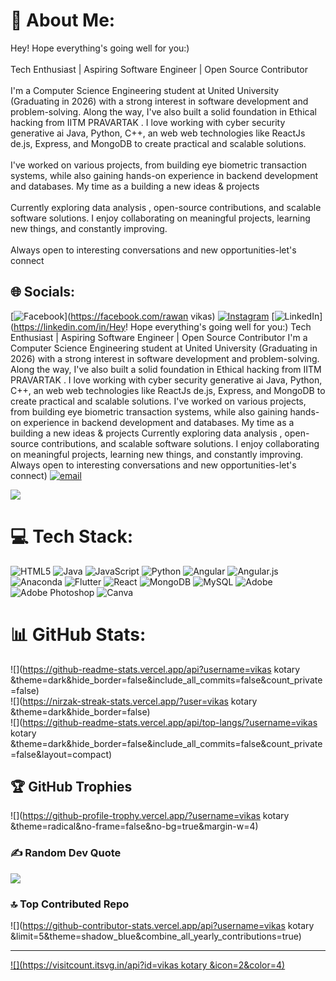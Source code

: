 # 💫 About Me:
Hey! Hope everything's going well for you:)<br><br>Tech Enthusiast | Aspiring Software Engineer | Open Source Contributor<br><br>I'm a Computer Science Engineering student at United  University (Graduating in 2026) with a strong interest in software development and problem-solving. Along the way, I've also built a solid foundation in Ethical hacking  from IITM PRAVARTAK . I love working with cyber security  generative ai Java, Python, C++, an web web technologies like ReactJs de.js, Express, and MongoDB to create practical and scalable solutions.<br><br>I've worked on various projects, from building eye biometric transaction  systems, while also gaining hands-on experience in backend development and databases. My time as a building a new ideas & projects <br><br>Currently exploring data analysis , open-source contributions, and scalable software solutions. I enjoy collaborating on meaningful projects, learning new things, and constantly improving.<br><br>Always open to interesting conversations and new opportunities-let's connect<br>


## 🌐 Socials:
[![Facebook](https://img.shields.io/badge/Facebook-%231877F2.svg?logo=Facebook&logoColor=white)](https://facebook.com/rawan vikas) [![Instagram](https://img.shields.io/badge/Instagram-%23E4405F.svg?logo=Instagram&logoColor=white)](https://instagram.com/rawanvikas08) [![LinkedIn](https://img.shields.io/badge/LinkedIn-%230077B5.svg?logo=linkedin&logoColor=white)](https://linkedin.com/in/Hey! Hope everything's going well for you:)  Tech Enthusiast | Aspiring Software Engineer | Open Source Contributor  I'm a Computer Science Engineering student at United  University (Graduating in 2026) with a strong interest in software development and problem-solving. Along the way, I've also built a solid foundation in Ethical hacking  from IITM PRAVARTAK . I love working with cyber security  generative ai Java, Python, C++, an web web technologies like ReactJs de.js, Express, and MongoDB to create practical and scalable solutions.  I've worked on various projects, from building eye biometric transaction  systems, while also gaining hands-on experience in backend development and databases. My time as a building a new ideas & projects   Currently exploring data analysis , open-source contributions, and scalable software solutions. I enjoy collaborating on meaningful projects, learning new things, and constantly improving.  Always open to interesting conversations and new opportunities-let's connect) [![email](https://img.shields.io/badge/Email-D14836?logo=gmail&logoColor=white)](mailto:rawanvikas08@gmail.com) 

<img src="https://mir-s3-cdn-cf.behance.net/project_modules/disp/601014116770475.6068beff4640a.gif"/>

# 💻 Tech Stack:
![HTML5](https://img.shields.io/badge/html5-%23E34F26.svg?style=for-the-badge&logo=html5&logoColor=white) ![Java](https://img.shields.io/badge/java-%23ED8B00.svg?style=for-the-badge&logo=openjdk&logoColor=white) ![JavaScript](https://img.shields.io/badge/javascript-%23323330.svg?style=for-the-badge&logo=javascript&logoColor=%23F7DF1E) ![Python](https://img.shields.io/badge/python-3670A0?style=for-the-badge&logo=python&logoColor=ffdd54) ![Angular](https://img.shields.io/badge/angular-%23DD0031.svg?style=for-the-badge&logo=angular&logoColor=white) ![Angular.js](https://img.shields.io/badge/angular.js-%23E23237.svg?style=for-the-badge&logo=angularjs&logoColor=white) ![Anaconda](https://img.shields.io/badge/Anaconda-%2344A833.svg?style=for-the-badge&logo=anaconda&logoColor=white) ![Flutter](https://img.shields.io/badge/Flutter-%2302569B.svg?style=for-the-badge&logo=Flutter&logoColor=white) ![React](https://img.shields.io/badge/react-%2320232a.svg?style=for-the-badge&logo=react&logoColor=%2361DAFB) ![MongoDB](https://img.shields.io/badge/MongoDB-%234ea94b.svg?style=for-the-badge&logo=mongodb&logoColor=white) ![MySQL](https://img.shields.io/badge/mysql-4479A1.svg?style=for-the-badge&logo=mysql&logoColor=white) ![Adobe](https://img.shields.io/badge/adobe-%23FF0000.svg?style=for-the-badge&logo=adobe&logoColor=white) ![Adobe Photoshop](https://img.shields.io/badge/adobe%20photoshop-%2331A8FF.svg?style=for-the-badge&logo=adobe%20photoshop&logoColor=white) ![Canva](https://img.shields.io/badge/Canva-%2300C4CC.svg?style=for-the-badge&logo=Canva&logoColor=white)
# 📊 GitHub Stats:
![](https://github-readme-stats.vercel.app/api?username=vikas kotary &theme=dark&hide_border=false&include_all_commits=false&count_private=false)<br/>
![](https://nirzak-streak-stats.vercel.app/?user=vikas kotary &theme=dark&hide_border=false)<br/>
![](https://github-readme-stats.vercel.app/api/top-langs/?username=vikas kotary &theme=dark&hide_border=false&include_all_commits=false&count_private=false&layout=compact)

## 🏆 GitHub Trophies
![](https://github-profile-trophy.vercel.app/?username=vikas kotary &theme=radical&no-frame=false&no-bg=true&margin-w=4)

### ✍️ Random Dev Quote
![](https://quotes-github-readme.vercel.app/api?type=horizontal&theme=radical)

### 🔝 Top Contributed Repo
![](https://github-contributor-stats.vercel.app/api?username=vikas kotary &limit=5&theme=shadow_blue&combine_all_yearly_contributions=true)

---
[![](https://visitcount.itsvg.in/api?id=vikas kotary &icon=2&color=4)](https://visitcount.itsvg.in)

<!-- Proudly created with GPRM ( https://gprm.itsvg.in ) -->
